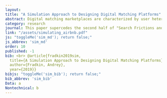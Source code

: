 ```yaml
---
layout: 
title: "A Simulation Approach to Designing Digital Matching Platforms"
abstract: Digital matching marketplaces are characterized by user heterogeneity, limited capacity, and dynamic market clearing. These features create spillovers between users. For example, an Airbnb listing booked by one guest cannot be booked by another guest for the same night. Spillovers limit the applicability of many experimental and observational methods for evaluating the effects of marketplace policies. In this paper, I show how to use marketplace simulations as an input into the design of user acquisition strategies and ranking algorithms. I calibrate a marketplace simulation using data on searches and transactions from Airbnb and use it to address three topics&#58; the returns to scale in matching, the heterogeneity in returns to user acquisition, and the size of bias in experimental designs. I find that returns to scale are initially increasing due to market thickness effects and then decreasing due to availability frictions in search. Furthermore, heterogeneity in the value of listings to the platform is large &ndash; the effect of acquiring 25% more listings on bookings varies between -4.1% and 5.4% depending on the quartile of listing quality. I then measure the extent of bias in experimental treatment effects due to spillovers. The treatment effect of a better ranking algorithm on conversion rates is overstated by 53% when a quarter of users are randomized into treatment.
category: research
journal: This paper supercedes the second half of "Search Frictions and the Design of Online Marketplaces". I've decided to retire this paper since I no longer enjoy working on it by myself, even though it received a promising reject and resubmit at management science.
link: "/assets/simulating_airbnb.pdf"
js: "toggleMe('sim_md'); return false;"
js_abbrev: 'sim_md'
order: 10
published: -1
bib: <br> @article{fradkin2019sim,
  title={A Simulation Approach to Designing Digital Matching Platforms},
  author={Fradkin, Andrey},
  year={2019}}
bibjs: "toggleMe('sim_bib'); return false;"
bib_abbrev: 'sim_bib'
Data: a
Nontechnical: b
---
```



